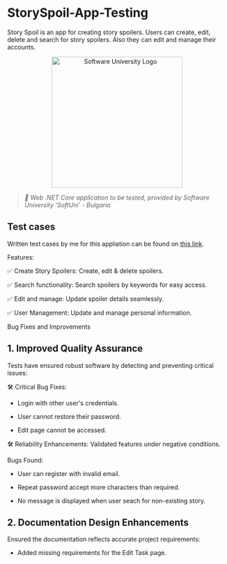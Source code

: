 # StorySpoil-App-Testing

Story Spoil is an app for creating story spoilers. Users can create, edit, delete and search for story spoilers. Also they can edit and manage their accounts.


<p align="center">
  <img 
    alt="Software University Logo"
    src="https://vizia.sofia.bg/wp-content/uploads/2018/11/software-university-logo.png"
    width="300"
  >
</p>

> _🧪 Web .NET Core application to be tested, provided by Software University 'SoftUni' - Bulgaria_

## Test cases
Written test cases by me for this appliation can be found on [this link](https://docs.google.com/spreadsheets/d/12lT1Vx_w5uk_1OYGQB11z21SnuCglMVo/edit?usp=drive_link&ouid=101865710122533479047&rtpof=true&sd=true). 

Features:

✅ Create Story Spoilers: Create, edit & delete spoilers.

✅ Search functionality: Search spoilers by keywords for easy access.

✅ Edit and manage: Update spoiler details seamlessly.

✅ User Management: Update and manage personal information.



Bug Fixes and Improvements
## 1. Improved Quality Assurance

Tests have ensured robust software by detecting and preventing critical issues:

🛠 Critical Bug Fixes:

  - Login with other user's credentials.

  - User cannot restore their password.

  - Edit page cannot be accessed.

🛠 Reliability Enhancements: Validated features under negative conditions.

Bugs Found:

  - User can register with invalid email.

  - Repeat password accept more characters than required.

  - No message is displayed when user seach for non-existing story.

## 2. Documentation Design Enhancements

Ensured the documentation reflects accurate project requirements:

  - Added missing requirements for the Edit Task page.
